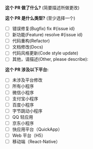 <!--
请务必阅读贡献者指南:
https://github.com/NeteaseYanxuan/OSSA/blob/main/CONTRIBUTING.md
-->

<!-- PULL REQUEST TEMPLATE -->
<!-- (Update "[ ]" to "[x]" to check a box) -->
<!-- Bugfix or Feature should link relative issue id) -->

**这个 PR 做了什么?** (简要描述所做更改)



**这个 PR 是什么类型?** (至少选择一个)

- [ ] 错误修复(Bugfix) fix #{issue id}
- [ ] 新功能(Feature) resolve #{issue id}
- [ ] 代码重构(Refactor)
- [ ] 文档修改(Docs)
- [ ] 代码风格更新(Code style update)
- [ ] 其他，请描述(Other, please describe):

**这个 PR 涉及以下平台:**

- [ ] 未涉及平台修改
- [ ] 所有小程序
- [ ] 微信小程序
- [ ] 支付宝小程序
- [ ] 百度小程序
- [ ] 字节跳动小程序
- [ ] QQ 轻应用
- [ ] 京东小程序
- [ ] 快应用平台（QuickApp）
- [ ] Web 平台（H5）
- [ ] 移动端（React-Native）
